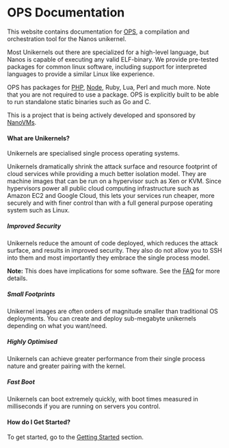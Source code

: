 # OPS Documentation
This website contains documentation for [OPS](https://github.com/nanovms/ops), a
compilation and orchestration tool for the Nanos unikernel.

Most Unikernels out there are specialized for a high-level language, but Nanos
is capable of executing any valid ELF-binary. We provide pre-tested packages for
common linux software, including support for interpreted languages to
provide a similar Linux like experience.

OPS has packages for [PHP](examples.md),
[Node](examples.md), Ruby, Lua, Perl and much more. Note that
you are not required to use a package. OPS is explicitly built to be
able to run standalone static binaries such as Go and C.

This is a project that is being actively developed
and sponsored by [NanoVMs](https://www.nanovms.com).

#### What are Unikernels?
Unikernels are specialised single process operating systems.

Unikernels dramatically shrink the attack surface and resource footprint of
cloud services while providing a much better isolation model. They are machine
images that can be run on a hypervisor such as Xen or KVM. Since hypervisors
power all public cloud computing infrastructure such as Amazon EC2 and Google Cloud,
this lets your services run cheaper, more securely and with finer control than
with a full general purpose operating system such as Linux.

##### Improved Security
Unikernels reduce the amount of code deployed, which reduces the attack surface,
and results in improved security. They also do not allow you to SSH into them
and most importantly they embrace the single process model.

**Note:** This does have implications for some software. See the [FAQ](faq.md)
for more details.

##### Small Footprints
Unikernel images are often orders of magnitude smaller than traditional OS
deployments. You can create and deploy sub-megabyte unikernels depending on
what you want/need.

##### Highly Optimised
Unikernels can achieve greater performance from their single process nature
and greater pairing with the kernel.

##### Fast Boot
Unikernels can boot extremely quickly, with boot times measured in milliseconds
if you are running on servers you control.

#### How do I Get Started?
To get started, go to the [Getting Started](getting_started.md) section.
